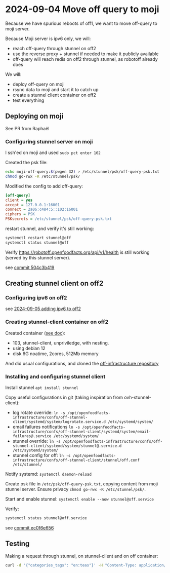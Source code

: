 # 2024-09-04 Move off query to moji

Because we have spurious reboots of off1, we want to move off-query to moji server.

Because Moji server is ipv6 only, we will:
* reach off-query through stunnel on off2
* use the reverse proxy + stunnel if needed to make it publicly available
* off-query will reach redis on off2 through stunnel, as robotoff already does

We will:
* deploy off-query on moji
* rsync data to moji and start it to catch up
* create a stunnel client container on off2
* test everything

## Deploying on moji

See PR from Raphaël


### Configuring stunnel server on moji

I ssh'ed on moji and used `sudo pct enter 102`

Created the psk file:
```bash
echo moji-off-query:$(pwgen 32) > /etc/stunnel/psk/off-query-psk.txt
chmod go-rwx -R /etc/stunnel/psk/
```

Modified the config to add off-query:
```ini
[off-query]
client = yes
accept = 127.0.0.1:16001
connect = 2a06:c484:5::102:16001
ciphers = PSK
PSKsecrets = /etc/stunnel/psk/off-query-psk.txt
```

restart stunnel, and verify it's still working:
```bash
systemctl restart stunnel@off
systemctl status stunnel@off
```

Verify https://robotoff.openfoodfacts.org/api/v1/health is still working (served by this stunnel server).

see [commit 504c3b419](https://github.com/openfoodfacts/openfoodfacts-infrastructure/commit/504c3b419d983bf05f1ce144270fb8edb1171330)

## Creating stunnel client on off2

### Configuring ipv6 on off2

see [2024-09-05 adding ipv6 to off2](./2024-09-05-adding-ipv6-to-off2.md)

### Creating stunnel-client container on off2

Created container ([see doc](../proxmox.md/#how-to-create-a-new-container)):
* 103, stunnel-client, unpriviledge, with nesting.
* using debian 12
* disk 6G noatime, 2cores, 512Mb memory

And did usual configurations, and cloned the [off-infrastructure repository](../how-to-have-server-config-in-git.md)

### Installing and configuring stunnel client

Install stunnel `apt install stunnel`

Copy useful configurations in git (taking inspiration from ovh-stunnel-client):
* log rotate override:
  `ln -s /opt/openfoodfacts-infrastructure/confs/off-stunnel-client/systemd/system/logrotate.service.d /etc/systemd/system/`
* email failures notifications
  `ln -s /opt/openfoodfacts-infrastructure/confs/off-stunnel-client/systemd/system/email-failures@.service /etc/systemd/system/`
* stunnel override:
  `ln -s /opt/openfoodfacts-infrastructure/confs/off-stunnel-client/systemd/system/stunnel@.service.d /etc/systemd/system/`
* stunnel config for off:
  `ln -s /opt/openfoodfacts-infrastructure/confs/off-stunnel-client/stunnel/off.conf /etc/stunnel/`

Notify systemd: `systemctl daemon-reload`

Create psk file in `/etc/psk/off-query-psk.txt`, copying content from moji stunnel server.
Ensure privacy `chmod go-rwx -R /etc/stunnel/psk/`.

Start and enable stunnel: `systemctl enable --now stunnel@off.service`

Verify:
```bash
systemctl status stunnel@off.service
```

see [commit ec0f6e656](https://github.com/openfoodfacts/openfoodfacts-infrastructure/commit/ec0f6e656c72ad1a7e113f2a9a1fea8496a4b25c)

## Testing

Making a request through stunnel, on stunnel-client and on off container:
```bash
curl -d '{"categories_tags": "en:teas"}' -H "Content-Type: application/json" http://10.1.0.103:16001/select
```